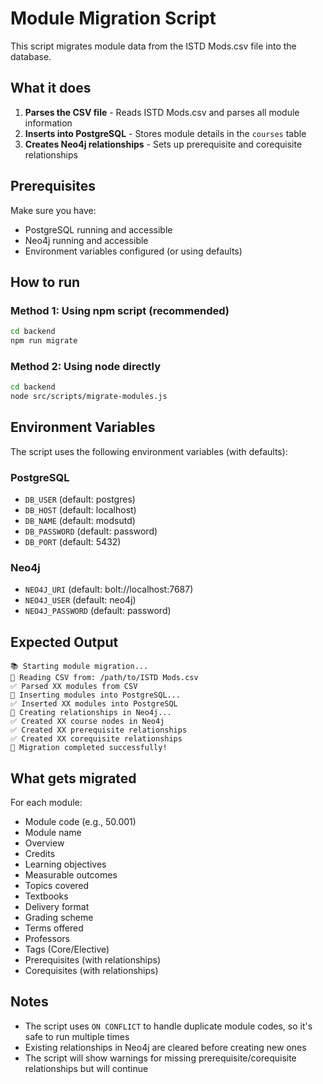 # Module Migration Script

This script migrates module data from the ISTD Mods.csv file into the database.

## What it does

1. **Parses the CSV file** - Reads ISTD Mods.csv and parses all module information
2. **Inserts into PostgreSQL** - Stores module details in the `courses` table
3. **Creates Neo4j relationships** - Sets up prerequisite and corequisite relationships

## Prerequisites

Make sure you have:
- PostgreSQL running and accessible
- Neo4j running and accessible
- Environment variables configured (or using defaults)

## How to run

### Method 1: Using npm script (recommended)
```bash
cd backend
npm run migrate
```

### Method 2: Using node directly
```bash
cd backend
node src/scripts/migrate-modules.js
```

## Environment Variables

The script uses the following environment variables (with defaults):

### PostgreSQL
- `DB_USER` (default: postgres)
- `DB_HOST` (default: localhost)
- `DB_NAME` (default: modsutd)
- `DB_PASSWORD` (default: password)
- `DB_PORT` (default: 5432)

### Neo4j
- `NEO4J_URI` (default: bolt://localhost:7687)
- `NEO4J_USER` (default: neo4j)
- `NEO4J_PASSWORD` (default: password)

## Expected Output

```
📚 Starting module migration...
📂 Reading CSV from: /path/to/ISTD Mods.csv
✅ Parsed XX modules from CSV
💾 Inserting modules into PostgreSQL...
✅ Inserted XX modules into PostgreSQL
🔗 Creating relationships in Neo4j...
✅ Created XX course nodes in Neo4j
✅ Created XX prerequisite relationships
✅ Created XX corequisite relationships
🎉 Migration completed successfully!
```

## What gets migrated

For each module:
- Module code (e.g., 50.001)
- Module name
- Overview
- Credits
- Learning objectives
- Measurable outcomes
- Topics covered
- Textbooks
- Delivery format
- Grading scheme
- Terms offered
- Professors
- Tags (Core/Elective)
- Prerequisites (with relationships)
- Corequisites (with relationships)

## Notes

- The script uses `ON CONFLICT` to handle duplicate module codes, so it's safe to run multiple times
- Existing relationships in Neo4j are cleared before creating new ones
- The script will show warnings for missing prerequisite/corequisite relationships but will continue
